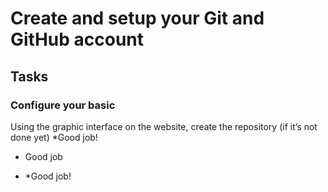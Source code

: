 # Create and setup your Git and GitHub account
## Tasks
### Configure your basic
Using the graphic interface on the website, create the repository (if it’s not done yet)
*Good job!
* Good job
- *Good job!
